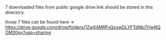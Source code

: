 7 downloaded files from public google drive link should be stored in this directory.

those 7 files can be found here -> https://drive.google.com/drive/folders/1Zw64MRFvQxxwDLYFTdNki7HwNQOM30gy?usp=sharing
